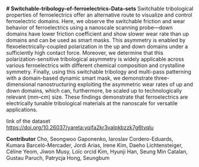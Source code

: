 **# Switchable-tribology-of-ferroelectrics-Data-sets**
Switchable tribological properties of ferroelectrics offer an alternative route to visualize and control ferroelectric domains. Here, we observe the switchable friction and wear behavior of ferroelectrics using a nanoscale scanning probe—down domains have lower friction coefficient and show slower wear rate than up domains and can be used as smart masks. This asymmetry is enabled by flexoelectrically-coupled polarization in the up and down domains under a sufficiently high contact force. Moreover, we determine that this polarization-sensitive tribological asymmetry is widely applicable across various ferroelectrics with different chemical composition and crystalline symmetry. Finally, using this switchable tribology and multi-pass patterning with a domain-based dynamic smart mask, we demonstrate three-dimensional nanostructuring exploiting the asymmetric wear rates of up and down domains, which can, furthermore, be scaled up to technologically relevant (mm–cm) size. These findings demonstrate that ferroelectrics are electrically tunable tribological materials at the nanoscale for versatile applications.

link of the dataset
https://doi.org/10.26037/yareta:yqifa2kr3valpkbzzk7g6tvqlu

**Contributor**
Cho, Seongwoo
Gaponenko, Iaroslav
Cordero-Eduards, Kumara 
Barceló-Mercader, Jordi 
Arias, Irene 
Kim, Daeho 
Lichtensteiger, Céline 
Yeom, Jiwon 
Musy, Loïc orcid
Kim, Hyunji 
Han, Seung Min 
Catalan, Gustau 
Paruch, Patrycja 
Hong, Seungbum 
